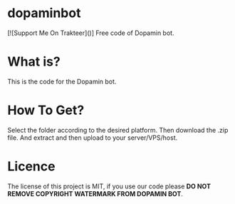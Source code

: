 # dopaminbot
[![Support Me On Trakteer](<script type='text/javascript' src='https://cdn.trakteer.id/js/embed/trbtn.min.js'></script><script type='text/javascript'>(function(){var trbtnId=trbtn.init('Support Me On Trakteer','#be1e2d','https://trakteer.id/clumbuzz','https://cdn.trakteer.id/images/embed/trbtn-icon.png','40');trbtn.draw(trbtnId);})();</script>)]
Free code of Dopamin bot.
# **What is?**
This is the code for the Dopamin bot.
# How To Get?
Select the folder according to the desired platform. Then download the .zip file. And extract and then upload to your server/VPS/host.
# Licence
The license of this project is MIT, if you use our code please **DO NOT REMOVE COPYRIGHT WATERMARK FROM DOPAMIN BOT**.
